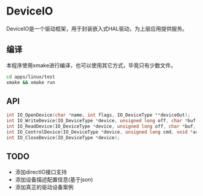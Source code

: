 # DeviceIO

DeviceIO是一个驱动框架，用于封装嵌入式HAL驱动，为上层应用提供服务。

## 编译

本程序使用xmake进行编译，也可以使用其它方式，毕竟只有少数文件。

```bash
cd apps/linux/test
xmake && xmake run
```

## API

```c
int IO_OpenDevice(char *name, int flags, IO_DeviceType **deviceOut);
int IO_WriteDevice(IO_DeviceType *device, unsigned long off, char *buf, unsigned long len);
int IO_ReadDevice(IO_DeviceType *device, unsigned long off, char *buf, unsigned long len);
int IO_ControlDevice(IO_DeviceType *device, unsigned long cmd, void *arg);
int IO_CloseDevice(IO_DeviceType *device);
```

## TODO
* 添加directIO接口支持
* 添加设备描述配置信息(基于json)
* 添加真正的驱动设备案例
